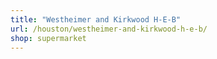 ```yaml
---
title: "Westheimer and Kirkwood H-E-B"
url: /houston/westheimer-and-kirkwood-h-e-b/
shop: supermarket
---
```

